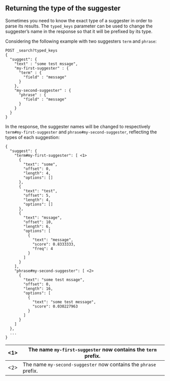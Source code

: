 ## Returning the type of the suggester

Sometimes you need to know the exact type of a suggester in order to parse its results. The `typed_keys` parameter can be used to change the suggester’s name in the response so that it will be prefixed by its type.

Considering the following example with two suggesters `term` and `phrase`:
    
    
    POST _search?typed_keys
    {
      "suggest": {
        "text" : "some test mssage",
        "my-first-suggester" : {
          "term" : {
            "field" : "message"
          }
        },
        "my-second-suggester" : {
          "phrase" : {
            "field" : "message"
          }
        }
      }
    }

In the response, the suggester names will be changed to respectively `term#my-first-suggester` and `phrase#my-second-suggester`, reflecting the types of each suggestion:
    
    
    {
      "suggest": {
        "term#my-first-suggester": [ <1>
          {
            "text": "some",
            "offset": 0,
            "length": 4,
            "options": []
          },
          {
            "text": "test",
            "offset": 5,
            "length": 4,
            "options": []
          },
          {
            "text": "mssage",
            "offset": 10,
            "length": 6,
            "options": [
              {
                "text": "message",
                "score": 0.8333333,
                "freq": 4
              }
            ]
          }
        ],
        "phrase#my-second-suggester": [ <2>
          {
            "text": "some test mssage",
            "offset": 0,
            "length": 16,
            "options": [
              {
                "text": "some test message",
                "score": 0.030227963
              }
            ]
          }
        ]
      },
      ...
    }

<1>| The name `my-first-suggester` now contains the `term` prefix.     
---|---    
<2>| The name `my-second-suggester` now contains the `phrase` prefix. 
